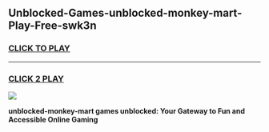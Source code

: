 
## Unblocked-Games-unblocked-monkey-mart-Play-Free-swk3n
<h3>
<a href="https://premium76.site?title=unblocked-monkey-mart&ref=12A">CLICK TO PLAY</a></h3>
<hr>

<h3>
<a href="https://premium76.site?title=unblocked-monkey-mart&ref=12A">CLICK 2 PLAY</a>
  
</h3>

<a href="https://premium76.site?title=unblocked-monkey-mart&ref=12A"><img src="https://clearcache.store/games.png"></a>


**unblocked-monkey-mart games unblocked: Your Gateway to Fun and Accessible Online Gaming**
